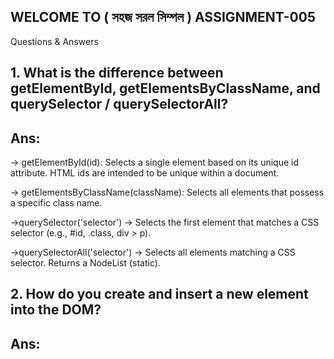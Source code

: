 ## WELCOME TO ( সহজ সরল সিম্পল ) ASSIGNMENT-005
Questions & Answers
## 1. What is the difference between getElementById, getElementsByClassName, and querySelector / querySelectorAll?

## Ans:
-> getElementById(id): Selects a single element based on its unique id attribute. HTML ids are intended to be unique within a document.

-> getElementsByClassName(className): Selects all elements that possess a specific class name.

->querySelector('selector') → Selects the first element that matches a CSS selector (e.g., #id, .class, div > p).

->querySelectorAll('selector') → Selects all elements matching a CSS selector. Returns a NodeList (static).

## 2. How do you create and insert a new element into the DOM?

## Ans:

